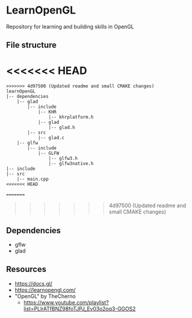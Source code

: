 # LearnOpenGL

Repository for learning and building skills in OpenGL


## File structure

<<<<<<< HEAD
=======
```
>>>>>>> 4d97500 (Updated readme and small CMAKE changes)
learnOpenGL
|-- dependencies
    |-- glad
        |-- include
            |-- KHR
                |-- khrplatform.h
            |-- glad
                |-- glad.h
        |-- src
            |-- glad.c
    |-- glfw
        |-- include
            |-- GLFW
                |-- glfw3.h
                |-- glfw3native.h
|-- include
|-- src
    |-- main.cpp
<<<<<<< HEAD

=======
```
>>>>>>> 4d97500 (Updated readme and small CMAKE changes)

## Dependencies
* gflw
* glad

## Resources
* https://docs.gl/
* https://learnopengl.com/
* "OpenGL" by TheCherno
    * https://www.youtube.com/playlist?list=PLlrATfBNZ98foTJPJ_Ev03o2oq3-GGOS2
